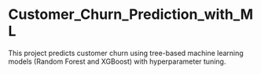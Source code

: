 # Customer_Churn_Prediction_with_ML
This project predicts customer churn using tree-based machine learning models (Random Forest and XGBoost) with hyperparameter tuning.
